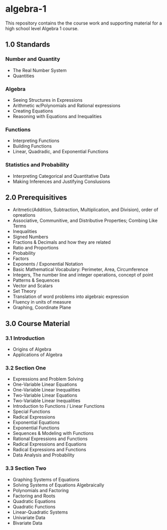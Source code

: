 # algebra-1

This repository contains the the course work and supporting material for a high school level Algebra 1 course. 


## 1.0 Standards
### Number and Quantity
* The Real Number System
* Quantities
### Algebra
* Seeing Structures in Expressions
* Arithmetic w/Polynomials and Rational expressions
* Creating Equations
* Reasoning with Equations and Inequalities
### Functions
* Interpreting Functions
* Building Functions
* Linear, Quadradic, and Exponential Functions
### Statistics and Probability
* Interpreting Categorical and Quantitative Data
* Making Inferences and Justifying Conslusions

## 2.0 Prerequisitives
* Aritmetic(Addition, Subtraction, Multiplication, and Division), order of opreations
* Associative, Communitive, and Distributive Properties; Combing Like Terms
* Inequalities
* Signed Numbers
* Fractions & Decimals and how they are related
* Ratio and Proportions
* Probability
* Factors
* Exponents / Exponential Notation
* Basic Mathematical Vocabulary: Perimeter, Area, Circumference
* Integers, The number line and integer operations, concept of point
* Patterns & Sequences
* Vector and Scalars
* Set Theory
* Translation of word problems into algebraic expression
* Fluency in units of measure
* Graphing, Coordinate Plane

## 3.0 Course Material

### 3.1 Introduction
* Origins of Algebra
* Applications of Algebra

### 3.2 Section One
* Expressions and Problem Solving
* One-Variable Linear Equations
* One-Variable Linear Inequalities
* Two-Variable Linear Equations
* Two-Variable Linear Inequalities
* Introduction to Functions / Linear Functions
* Special Functions 
* Radical Expressions
* Exponential Equations
* Exponential Functions
* Sequences & Modeling with Functions
* Rational Expressions and Functions
* Radical Expressions and Equations
* Radical Expressions and Functions
* Data Analysis and Probability

### 3.3 Section Two
* Graphing Systems of Equations
* Solving Systems of Equations Algebraically
* Polynomials and Factoring
* Factoring and Roots
* Quadratic Equations
* Quadratic Functions
* Linear-Quadratic Systems
* Univariate Data
* Bivariate Data


